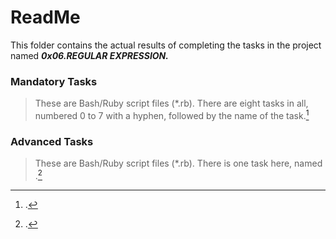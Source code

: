 # ReadMe

This folder contains the actual results of completing the tasks in the project named ___0x06.REGULAR EXPRESSION.___

### Mandatory Tasks
> These are Bash/Ruby script files (*.rb). There are eight tasks in all, numbered 0 to 7 with a hyphen, followed by the name of the task.[^1]

### Advanced Tasks
> These are Bash/Ruby script files (*.rb). There is one task here, named .[^2]

[^1]: .

[^2]: .
